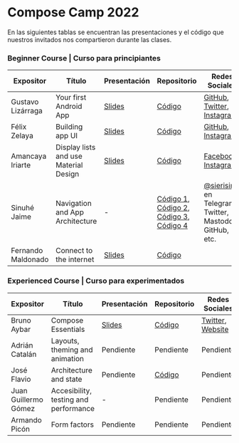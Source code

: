 # Compose Camp 2022

En las siguientes tablas se encuentran las presentaciones y el código que nuestros invitados nos compartieron durante las clases.

### Beginner Course | Curso para principiantes

| Expositor   | Título   | Presentación  | Repositorio | Redes Sociales |
|-------------|----------|---------------|-------------|----------------|
| Gustavo Lizárraga | Your first Android App | [Slides](https://speakerdeck.com/lizarragadev/jetpack-compose-overview) | [Código](https://github.com/lizarragadev/JetpackComposeDemo) | [GitHub](https://github.com/lizarragadev), [Twitter](https://twitter.com/lizarragadev/), [Instagram](https://www.instagram.com/lizarragadev/) |
| Félix Zelaya | Building app UI | [Slides](https://docs.google.com/presentation/d/1wsoeLqFuvbEZCg99P4vOFIuMK4ZDv3kva6GQw7GZy_4/edit#slide=id.g146c35be935_0_1116)| [Código](https://github.com/fazozela/Dia1Compose) | [GitHub](https://github.com/fazozela), [Instagram](https://www.instagram.com/fazozela) |
| Amancaya Iriarte | Display lists and use Material Design | [Slides](https://docs.google.com/presentation/d/1Hha8IrICUnHCUhb-aBe1ILBbSvYxqwTCXdoWrAFjQzs/edit#slide=id.g146c35be935_0_1116) | [Código](https://github.com/Amancaya/CoffeeCamp) | [Facebook](https://www.facebook.com/kaya.negron), [Instagram](https://www.instagram.com/kaya_negron/) |
| Sinuhé Jaime | Navigation and App Architecture | - | [Código 1](https://github.com/google-developer-training/basic-android-kotlin-compose-training-dessert-clicker), [Código 2](https://github.com/google-developer-training/basic-android-kotlin-compose-training-reply-app), [Código 3](https://github.com/google-developer-training/basic-android-kotlin-compose-training-unscramble), [Código 4](https://github.com/google-developer-training/basic-android-kotlin-compose-training-cupcake) | [@sierisimo](https://androiddev.social/@sierisimo) en Telegram, Twitter, Mastodon, GitHub, etc. |
| Fernando Maldonado | Connect to the internet | [Slides]() | [Código](https://github.com/Fmaldonado6/ComposeCamp2022Clase5) |  |


### Experienced Course | Curso para experimentados

| Expositor   | Título   | Presentación  | Repositorio | Redes Sociales |
|-------------|----------|---------------|-------------|----------------|
| Bruno Aybar | Compose Essentials | [Slides]() | [Código](https://github.com/android/compose-samples) | [Twitter](https://twitter.com/brunoaybarg), [Website](https://brunoaybar.com/) |
| Adrián Catalán | Layouts, theming and animation | Pendiente  | Pendiente | Pendiente |
| José Flavio | Architecture and state | Pendiente | [Código](https://github.com/jflavio11/ArchitectureAndState-ComposeCamp) | Pendiente |
| Juan Guillermo Gómez | Accesibility, testing and performance | - | Pendiente | Pendiente |
| Armando Picón | Form factors | Pendiente | Pendiente | Pendiente |
